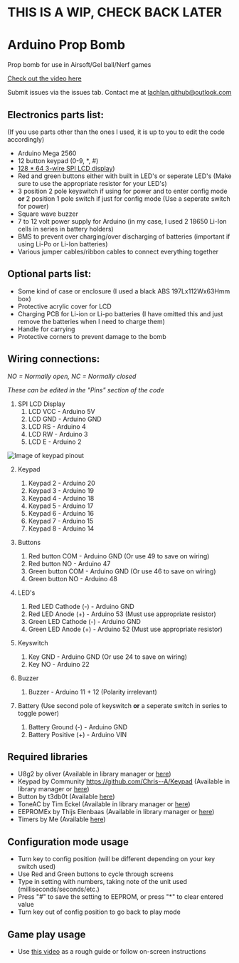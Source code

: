 # THIS IS A WIP, CHECK BACK LATER

# Arduino Prop Bomb
Prop bomb for use in Airsoft/Gel ball/Nerf games

[Check out the video here](https://www.youtube.com)

Submit issues via the issues tab. Contact me at lachlan.github@outlook.com

## Electronics parts list: 
(If you use parts other than the ones I used, it is up to you to edit the code accordingly)
- Arduino Mega 2560
- 12 button keypad (0-9, *, #)
- [128 * 64 3-wire SPI LCD display](https://www.digikey.com.au/product-detail/en/dfrobot/DFR0091/DFR0091-ND/7597123))
- Red and green buttons either with built in LED's or seperate LED's (Make sure to use the appropriate resistor for your LED's)
- 3 position 2 pole keyswitch if using for power and to enter config mode **or** 2 position 1 pole switch if just for config mode (Use a seperate switch for power)
- Square wave buzzer
- 7 to 12 volt power supply for Arduino (in my case, I used 2 18650 Li-Ion cells in series in battery holders)
- BMS to prevent over charging/over discharging of batteries (important if using Li-Po or Li-Ion batteries)
- Various jumper cables/ribbon cables to connect everything together

## Optional parts list: 
- Some kind of case or enclosure (I used a black ABS 197Lx112Wx63Hmm box)
- Protective acrylic cover for LCD
- Charging PCB for Li-ion or Li-po batteries (I have omitted this and just remove the batteries when I need to charge them)
- Handle for carrying
- Protective corners to prevent damage to the bomb

## Wiring connections: 
*NO = Normally open, NC = Normally closed*

*These can be edited in the "Pins" section of the code*

1. SPI LCD Display
    1. LCD VCC - Arduino 5V
    2. LCD GND - Arduino GND
    3. LCD RS - Arduino 4
    4. LCD RW - Arduino 3
    5. LCD E - Arduino 2

![Image of keypad pinout](https://github.com/Voltage99/Arduino_Prop_Bomb/blob/d9e85f99d4aa42dad52defa2432119da7a1e23b5/Keypad%20pinout.jpg)

2. Keypad
    1. Keypad 2 - Arduino 20
    2. Keypad 3 - Arduino 19
    3. Keypad 4 - Arduino 18
    4. Keypad 5 - Arduino 17
    5. Keypad 6 - Arduino 16
    6. Keypad 7 - Arduino 15
    7. Keypad 8 - Arduino 14

3. Buttons
    1. Red button COM - Arduino GND (Or use 49 to save on wiring)
    2. Red button NO - Arduino 47
    3. Green button COM - Arduino GND (Or use 46 to save on wiring)
    4. Green button NO - Arduino 48

4. LED's
    1. Red LED Cathode (-) - Arduino GND
    2. Red LED Anode (+) - Arduino 53 (Must use appropriate resistor)
    3. Green LED Cathode (-) - Arduino GND
    4. Green LED Anode (+) - Arduino 52 (Must use appropriate resistor)

5. Keyswitch
    1. Key GND - Arduino GND (Or use 24 to save on wiring)
    2. Key NO - Arduino 22

6. Buzzer
    1. Buzzer - Arduino 11 + 12 (Polarity irrelevant)

7. Battery (Use second pole of keyswitch **or** a seperate switch in series to toggle power)
    1. Battery Ground (-) - Arduino GND
    2. Battery Positive (+) - Arduino VIN

## Required libraries
- U8g2 by oliver (Available in library manager or [here](https://github.com/olikraus/u8g2))
- Keypad by Community https://github.com/Chris--A/Keypad (Available in library manager or [here](https://github.com/Chris--A/Keypad))
- Button by t3db0t (Available [here](https://github.com/virgildisgr4ce/Button))
- ToneAC by Tim Eckel (Available in library manager or [here](https://github.com/teckel12/arduino-toneac))
- EEPROMEx by Thijs Elenbaas (Available in library manager or [here](http://playground.arduino.cc/Code/EEPROMex))
- Timers by Me (Available [here](http://github.com))

## Configuration mode usage
- Turn key to config position (will be different depending on your key switch used)
- Use Red and Green buttons to cycle through screens
- Type in setting with numbers, taking note of the unit used (milliseconds/seconds/etc.)
- Press "#" to save the setting to EEPROM, or press "\*" to clear entered value
- Turn key out of config position to go back to play mode

## Game play usage
- Use [this video](www.youtube.com) as a rough guide or follow on-screen instructions
